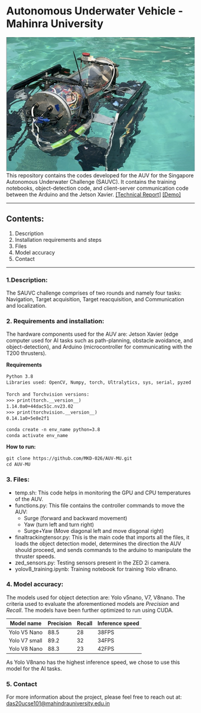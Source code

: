 # Autonomous Underwater Vehicle - Mahinra University 
![AUV-MU](./assets/AUV.jpg)
This repository contains the codes developed for the AUV for the Singapore Autonomous Underwater Challenge (SAUVC). It contains the training notebooks, object-detection code, and client-server communication code between the Arduino and the Jetson Xavier.
[[Technical Report]](./assets/MU_AUV_Technical_Report2024%202.pdf) [[Demo]](./assets/AUV.mp4)

---
## Contents:
1. Description
2. Installation requirements and steps
3. Files
4. Model accuracy
5. Contact

---
### 1.Description:
The SAUVC challenge comprises of two rounds and namely four tasks: Navigation, Target acquisition, Target reacquisition, and Communication and localization. 

### 2. Requirements and installation:
The hardware components used for the AUV are: Jetson Xavier (edge computer used for AI tasks such as path-planning, obstacle avoidance, and object-detection), and Arduino (microcontroller for communicating with the T200 thrusters).

**Requirements**
```
Python 3.8
Libraries used: OpenCV, Numpy, torch, Ultralytics, sys, serial, pyzed

Torch and Torchvision versions:
>>> print(torch.__version__)
1.14.0a0+44dac51c.nv23.02
>>> print(torchvision.__version__)
0.14.1a0+5e8e2f1
```
```
conda create -n env_name python=3.8
conda activate env_name
```
**How to run:**
```
git clone https://github.com/MKD-026/AUV-MU.git
cd AUV-MU
```


### 3. Files:
- temp.sh: This code helps in monitoring the GPU and CPU temperatures of the AUV.
- functions.py: This file contains the controller commands to move the AUV: 
    - Surge (forward and backward movement)
    - Yaw (turn left and turn right)
    - Surge+Yaw (Move diagonal left and move disgonal right) 
- finaltrackingtensor.py: This is the main code that imports all the files, it loads the object detection model, determines the direction the AUV should proceed, and sends commands to the arduino to manipulate the thruster speeds. 
- zed_sensors.py: Testing sensors present in the ZED 2i camera. 
- yolov8_training.ipynb: Training notebook for training Yolo v8nano.

### 4. Model accuracy:
The models used for object detection are: Yolo v5nano, V7, V8nano. The criteria used to evaluate the aforementioned models are *Precision* and *Recall*. The models have been further optimized to run using CUDA. 

| Model name | Precision | Recall | Inference speed |
| --- | --- | --- | --- |
| Yolo V5 Nano | 88.5 | 28| 38FPS |
| Yolo V7 small | 89.2 | 32 | 34FPS |
| Yolo V8 Nano | 88.3 | 23 | 42FPS |

As Yolo V8nano has the highest inference speed, we chose to use this model for the AI tasks. 

### 5. Contact
For more information about the project, please feel free to reach out at: das20ucse101@mahindrauniversity.edu.in